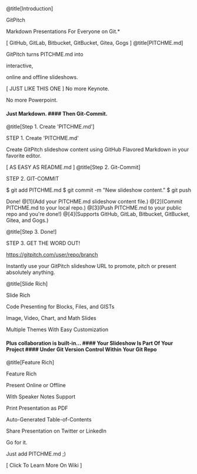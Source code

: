 @title[Introduction]

GitPitch

Markdown Presentations For Everyone on Git.*



[ GitHub, GitLab, Bitbucket, GitBucket, Gitea, Gogs ]
@title[PITCHME.md]

GitPitch turns PITCHME.md into

interactive,

online and offline slideshows.


[ JUST LIKE THIS ONE ]
No more Keynote.

No more Powerpoint.


#### Just Markdown. #### Then Git-Commit.
@title[Step 1. Create 'PITCHME.md']

STEP 1. Create 'PITCHME.md'


Create GitPitch slideshow content using GitHub Flavored Markdown in your favorite editor.


[ AS EASY AS README.md ]
@title[Step 2. Git-Commit]

STEP 2. GIT-COMMIT


$ git add PITCHME.md
$ git commit -m "New slideshow content."
$ git push

Done!
@[1](Add your PITCHME.md slideshow content file.) @[2](Commit PITCHME.md to your local repo.) @[3](Push PITCHME.md to your public repo and you're done!) @[4](Supports GitHub, GitLab, Bitbucket, GitBucket, Gitea, and Gogs.)

@title[Step 3. Done!]

STEP 3. GET THE WORD OUT!


https://gitpitch.com/user/repo/branch


Instantly use your GitPitch slideshow URL to promote, pitch or present absolutely anything.

@title[Slide Rich]

Slide Rich

Code Presenting for Blocks, Files, and GISTs

Image, Video, Chart, and Math Slides

Multiple Themes With Easy Customization


#### Plus collaboration is built-in... #### Your Slideshow Is Part Of Your Project #### Under Git Version Control Within Your Git Repo
@title[Feature Rich]

Feature Rich

Present Online or Offline

With Speaker Notes Support

Print Presentation as PDF

Auto-Generated Table-of-Contents

Share Presentation on Twitter or LinkedIn

Go for it.

Just add PITCHME.md ;)


[ Click To Learn More On Wiki ]